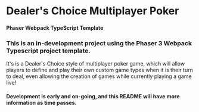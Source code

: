 # Dealer's Choice Multiplayer Poker

#### Phaser Webpack TypeScript Template

### This is an in-development project using the Phaser 3 Webpack Typescript project template.

It's is a Dealer's Choice style of multiplayer poker game, which will allow players to define and play their own custom game types when it is their turn to deal, even allowing the creation of games while currently playing a game live!

#### Development is early and on-going, and this README will have more information as time passes.